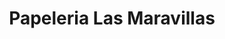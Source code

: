 ---
title: "Papeleria Las Maravillas"
url: /tlalnepantla/papeleria-las-maravillas/
shop: material de oficina
---